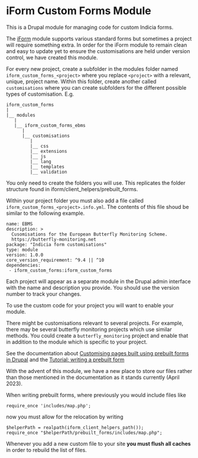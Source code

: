 iForm Custom Forms Module
=========================

This is a Drupal module for managing code for custom Indicia forms.

The [iForm](https://github.com/Indicia-Team/drupal-8-module-iform) module
supports various standard forms but sometimes a project will require something
extra. In order for the iForm module to remain clean and easy to update yet to
ensure the customisations are held under version control, we have created this 
module.

For every new project, create a subfolder in the modules folder named
`iform_custom_forms_<project>` where you replace `<project>` with a relevant, 
unique, project name. Within this folder, create another called `customisations`
where you can create subfolders for the different possible types of 
customisation. E.g.

```
iform_custom_forms
|
|__ modules
   |
   |__ iform_custom_forms_ebms
      |
      |__ customisations
         |
         |__ css
         |__ extensions
         |__ js
         |__ lang
         |__ templates
         |__ validation
```
You only need to create the folders you will use. This replicates the folder
structure found in iform/client_helpers/prebuilt_forms.

Within your project folder you must also add a file called 
`iform_custom_forms_<project>.info.yml`. The contents of this file shoud be
similar to the following example.

```
name: EBMS
description: >
  Cusomisations for the European Butterfly Monitoring Scheme.
  https://butterfly-monitoring.net
package: "Indicia form customisations"
type: module
version: 1.0.0
core_version_requirement: ^9.4 || ^10
dependencies:
 - iform_custom_forms:iform_custom_forms
```

Each project will appear as a separate module in the Drupal admin interface
with the name and description you provide. You should use the version number
to track your changes.

To use the custom code for your project you will want to enable your module.

There might be customisations relevant to several projects. For example, there 
may be several butterfly monitoring projects which use similar methods. You 
could create a `butterfly_monitoring` project and enable that in addition to 
the module which is specific to your project.

See the documentation about 
[Customising pages built using prebuilt forms in Drupal](https://indicia-docs.readthedocs.io/en/latest/site-building/iform/customising-page-functionality.html)
and the 
[Tutorial: writing a prebuilt form](https://indicia-docs.readthedocs.io/en/latest/developing/client-website/tutorial-writing-drupal-prebuilt-form/index.html)

With the advent of this module, we have a new place to store our files
rather than those mentioned in the documentation as it stands currently (April
2023).

When writing prebuilt forms, where previously you would include files like
```
require_once 'includes/map.php';
```
now you must allow for the relocation by writing
```
$helperPath = realpath(iform_client_helpers_path());
require_once "$helperPath/prebuilt_forms/includes/map.php";
```

Whenever you add a new custom file to your site **you must flush all caches** in
order to rebuild the list of files.